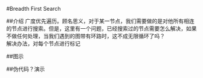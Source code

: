 #Breadth First Search

##介绍
广度优先遍历。顾名思义，对于某一节点，我们需要做的是对他所有相连的节点进行搜索。但是，这里有一个问题，已经搜索过的节点需要怎么解决，如果不做任何处理，当我们遇到的图带有环路时，这不成无限循环了吗？<br>
解决办法，对每个节点进行标记

##图示


##伪代码？演示
